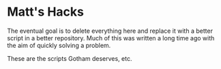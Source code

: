Matt's Hacks
============

The eventual goal is to delete everything here and replace it with a
better script in a better repository. Much of this was written a long
time ago with the aim of quickly solving a problem.

These are the scripts Gotham deserves, etc.
